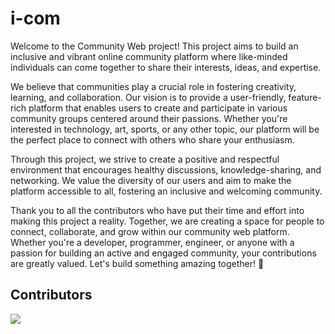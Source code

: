 
# i-com

Welcome to the Community Web project! This project aims to build an inclusive and vibrant online community platform where like-minded individuals can come together to share their interests, ideas, and expertise.

We believe that communities play a crucial role in fostering creativity, learning, and collaboration. Our vision is to provide a user-friendly, feature-rich platform that enables users to create and participate in various community groups centered around their passions. Whether you're interested in technology, art, sports, or any other topic, our platform will be the perfect place to connect with others who share your enthusiasm.

Through this project, we strive to create a positive and respectful environment that encourages healthy discussions, knowledge-sharing, and networking. We value the diversity of our users and aim to make the platform accessible to all, fostering an inclusive and welcoming community.

Thank you to all the contributors who have put their time and effort into making this project a reality. Together, we are creating a space for people to connect, collaborate, and grow within our community web platform. Whether you're a developer, programmer, engineer, or anyone with a passion for building an active and engaged community, your contributions are greatly valued. Let's build something amazing together! 🚀


## Contributors
<a href = "https://github.com/Sudharsan-coder/i-com/graphs/contributors">
    <img src = "https://contrib.rocks/image?repo=Sudharsan-coder/i-com"/>
</a>
    
